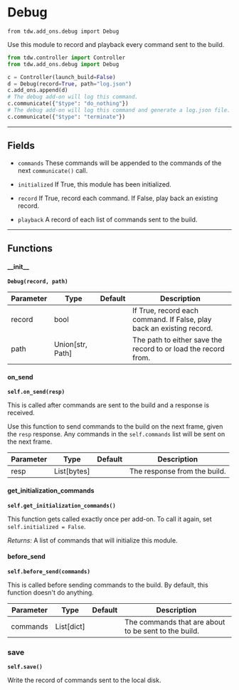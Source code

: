 # Debug

`from tdw.add_ons.debug import Debug`

Use this module to record and playback every command sent to the build.

```python
from tdw.controller import Controller
from tdw.add_ons.debug import Debug

c = Controller(launch_build=False)
d = Debug(record=True, path="log.json")
c.add_ons.append(d)
# The debug add-on will log this command.
c.communicate({"$type": "do_nothing"})
# The debug add-on will log this command and generate a log.json file.
c.communicate({"$type": "terminate"})
```

***

## Fields

- `commands` These commands will be appended to the commands of the next `communicate()` call.

- `initialized` If True, this module has been initialized.

- `record` If True, record each command. If False, play back an existing record.

- `playback` A record of each list of commands sent to the build.

***

## Functions

#### \_\_init\_\_

**`Debug(record, path)`**

| Parameter | Type | Default | Description |
| --- | --- | --- | --- |
| record |  bool |  | If True, record each command. If False, play back an existing record. |
| path |  Union[str, Path] |  | The path to either save the record to or load the record from. |

#### on_send

**`self.on_send(resp)`**

This is called after commands are sent to the build and a response is received.

Use this function to send commands to the build on the next frame, given the `resp` response.
Any commands in the `self.commands` list will be sent on the next frame.

| Parameter | Type | Default | Description |
| --- | --- | --- | --- |
| resp |  List[bytes] |  | The response from the build. |

#### get_initialization_commands

**`self.get_initialization_commands()`**

This function gets called exactly once per add-on. To call it again, set `self.initialized = False`.

_Returns:_  A list of commands that will initialize this module.

#### before_send

**`self.before_send(commands)`**

This is called before sending commands to the build. By default, this function doesn't do anything.

| Parameter | Type | Default | Description |
| --- | --- | --- | --- |
| commands |  List[dict] |  | The commands that are about to be sent to the build. |

### save

**`self.save()`**

Write the record of commands sent to the local disk.

